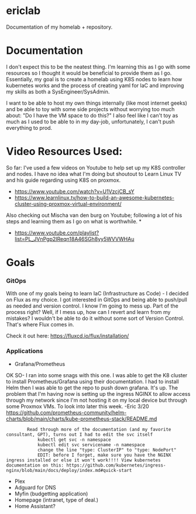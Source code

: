# ericlab
Documentation of my homelab + repository.

# Documentation

I don't expect this to be the neatest thing. I'm learning this as I go with some resources so I thought it would be beneficial to provide 
them as I go.
Essentially, my goal is to create a homelab using K8S nodes to learn how kubernetes works and the process of creating yaml for IaC and improving my skills as both a SysEngineer/SysAdmin.

I want to be able to host my own things internally (like most internet geeks) and be able to toy with some side projects without worrying too much about: "Do I have the VM space to do this?" I also feel like I can't toy as much as I used to be able to in my day-job, unfortunately, I can't push everything to prod.


# Video Resources Used:
	
So far: I've used a few videos on Youtube to help set up my K8S controller and nodes. I have no idea what I'm doing but shoutout to 
Learn Linux TV and his guide regarding using K8S on proxmox.
	
* https://www.youtube.com/watch?v=U1VzcjCB_sY
* https://www.learnlinux.tv/how-to-build-an-awesome-kubernetes-cluster-using-proxmox-virtual-environment/

Also checking out Mischa van den burg on Youtube; following a lot of his steps and learning them as I go on what is worthwhile. * 

* https://www.youtube.com/playlist?list=PL_JVnPgp2IReqn18A46SGh8yy5WVVWHAu

# Goals

### GitOps 

 With one of my goals being to learn IaC (Infrastructure as Code) - I decided on Flux as my choice. I got interested in GitOps and being able to push/pull as needed and version 
 control. I know I'm going to mess up. Part of the process right? Well, if I mess up, how can I revert and learn from my mistakes? I wouldn't be able to do it without some sort of Version 
 Control. That's where Flux comes in. 

 Check it out here: https://fluxcd.io/flux/installation/ 



### Applications

 * Grafana/Prometheus
		
 OK SO- 
 I ran into some snags with this one. I was able to get the K8 cluster to install Prometheus/Grafana using their documentation. I had to install Helm then I was able to get the repo to push down grafana. It's up. The problem that I'm having now is setting up the ingress NGINX to allow access through my network since I'm not hosting it on my local device but through some Proxmox VMs. To look into later this week. -Eric 3/20
 https://github.com/prometheus-community/helm-charts/blob/main/charts/kube-prometheus-stack/README.md
			
			Read through more of the documentation (and my favorite consultant, GPT), turns out I had to edit the svc itself 
				kubectl get svc -n namespace
				kubectl edit svc servicename -n namespace
				change the line "type: ClusterIP" to "type: NodePort"
				EDIT: before I forget, make sure you have the NGINX ingress installed or else it won't work!!!! View kubernetes documentation on this: https://github.com/kubernetes/ingress-nginx/blob/main/docs/deploy/index.md#quick-start

 * Plex 
 * Adguard for DNS 
 * Myfin (budgetting application) 
 * Homepage (intranet, type of deal.)
 * Home Assistant?


